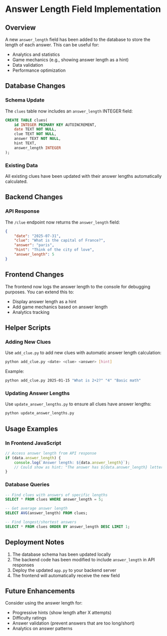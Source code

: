 # Answer Length Field Implementation

## Overview
A new `answer_length` field has been added to the database to store the length of each answer. This can be useful for:
- Analytics and statistics
- Game mechanics (e.g., showing answer length as a hint)
- Data validation
- Performance optimization

## Database Changes

### Schema Update
The `clues` table now includes an `answer_length` INTEGER field:
```sql
CREATE TABLE clues(
    id INTEGER PRIMARY KEY AUTOINCREMENT,
    date TEXT NOT NULL,
    clue TEXT NOT NULL,
    answer TEXT NOT NULL,
    hint TEXT,
    answer_length INTEGER
);
```

### Existing Data
All existing clues have been updated with their answer lengths automatically calculated.

## Backend Changes

### API Response
The `/clue` endpoint now returns the `answer_length` field:
```json
{
    "date": "2025-07-31",
    "clue": "What is the capital of France?",
    "answer": "paris",
    "hint": "Think of the city of love",
    "answer_length": 5
}
```

## Frontend Changes

The frontend now logs the answer length to the console for debugging purposes. You can extend this to:
- Display answer length as a hint
- Add game mechanics based on answer length
- Analytics tracking

## Helper Scripts

### Adding New Clues
Use `add_clue.py` to add new clues with automatic answer length calculation:
```bash
python add_clue.py <date> <clue> <answer> [hint]
```

Example:
```bash
python add_clue.py 2025-01-15 "What is 2+2?" "4" "Basic math"
```

### Updating Answer Lengths
Use `update_answer_lengths.py` to ensure all clues have answer lengths:
```bash
python update_answer_lengths.py
```

## Usage Examples

### In Frontend JavaScript
```javascript
// Access answer length from API response
if (data.answer_length) {
    console.log(`Answer length: ${data.answer_length}`);
    // Could show as hint: "The answer has ${data.answer_length} letters"
}
```

### Database Queries
```sql
-- Find clues with answers of specific lengths
SELECT * FROM clues WHERE answer_length = 5;

-- Get average answer length
SELECT AVG(answer_length) FROM clues;

-- Find longest/shortest answers
SELECT * FROM clues ORDER BY answer_length DESC LIMIT 1;
```

## Deployment Notes

1. The database schema has been updated locally
2. The backend code has been modified to include `answer_length` in API responses
3. Deploy the updated `app.py` to your backend server
4. The frontend will automatically receive the new field

## Future Enhancements

Consider using the answer length for:
- Progressive hints (show length after X attempts)
- Difficulty ratings
- Answer validation (prevent answers that are too long/short)
- Analytics on answer patterns 
